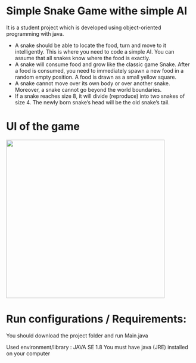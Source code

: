 # Simple Snake Game withe simple AI

It is a student project which is developed using object-oriented programming with java.
- A snake should be able to locate the food, turn and move to it intelligently. This is where you need to code a simple AI. You can assume that all snakes know where
the food is exactly.
- A snake will consume food and grow like the classic game Snake. After a food is consumed, you need to immediately spawn a new
food in a random empty position. A food is drawn as a small yellow square.
 - A snake cannot move over its own body or over another snake. Moreover, a snake cannot go beyond the world boundaries.
- If a snake reaches size 8, it will divide (reproduce) into two snakes of size 4. The newly born snake’s head will be the old snake’s tail.


# UI of the game 

<img src="https://github.com/yigitsarioglu/naturesimulator/blob/main/project2%20-%20Snakes/snake_game_ui.jpg" width="425" height="425">



# Run configurations / Requirements:

You should download the project folder and run Main.java 

Used environment/library : JAVA SE 1.8
You must have java (JRE) installed on your computer
